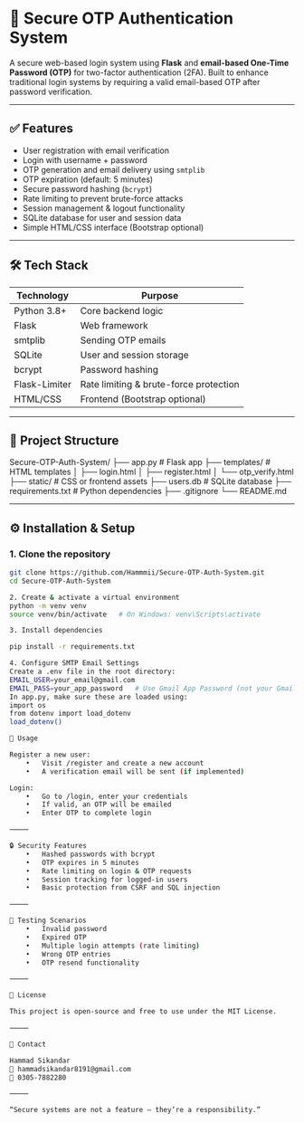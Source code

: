 # 🔐 Secure OTP Authentication System

A secure web-based login system using **Flask** and **email-based One-Time Password (OTP)** for two-factor authentication (2FA). Built to enhance traditional login systems by requiring a valid email-based OTP after password verification.

---

## ✅ Features

- User registration with email verification
- Login with username + password
- OTP generation and email delivery using `smtplib`
- OTP expiration (default: 5 minutes)
- Secure password hashing (`bcrypt`)
- Rate limiting to prevent brute-force attacks
- Session management & logout functionality
- SQLite database for user and session data
- Simple HTML/CSS interface (Bootstrap optional)

---

## 🛠️ Tech Stack

| Technology     | Purpose                         |
|----------------|----------------------------------|
| Python 3.8+    | Core backend logic               |
| Flask          | Web framework                    |
| smtplib        | Sending OTP emails               |
| SQLite         | User and session storage         |
| bcrypt         | Password hashing                 |
| Flask-Limiter  | Rate limiting & brute-force protection |
| HTML/CSS       | Frontend (Bootstrap optional)    |

---

## 📁 Project Structure

Secure-OTP-Auth-System/
├── app.py                 # Flask app
├── templates/             # HTML templates
│   ├── login.html
│   ├── register.html
│   └── otp_verify.html
├── static/                # CSS or frontend assets
├── users.db               # SQLite database
├── requirements.txt       # Python dependencies
├── .gitignore
└── README.md 

---

## ⚙️ Installation & Setup

### 1. Clone the repository

```bash
git clone https://github.com/Hammmii/Secure-OTP-Auth-System.git
cd Secure-OTP-Auth-System

2. Create & activate a virtual environment
python -m venv venv
source venv/bin/activate   # On Windows: venv\Scripts\activate

3. Install dependencies

pip install -r requirements.txt

4. Configure SMTP Email Settings
Create a .env file in the root directory:
EMAIL_USER=your_email@gmail.com
EMAIL_PASS=your_app_password   # Use Gmail App Password (not your Gmail password)
In app.py, make sure these are loaded using:
import os
from dotenv import load_dotenv
load_dotenv()

🚀 Usage

Register a new user:
	•	Visit /register and create a new account
	•	A verification email will be sent (if implemented)

Login:
	•	Go to /login, enter your credentials
	•	If valid, an OTP will be emailed
	•	Enter OTP to complete login

⸻

🔒 Security Features
	•	Hashed passwords with bcrypt
	•	OTP expires in 5 minutes
	•	Rate limiting on login & OTP requests
	•	Session tracking for logged-in users
	•	Basic protection from CSRF and SQL injection

⸻

🧪 Testing Scenarios
	•	Invalid password
	•	Expired OTP
	•	Multiple login attempts (rate limiting)
	•	Wrong OTP entries
	•	OTP resend functionality

⸻

🧾 License

This project is open-source and free to use under the MIT License.

⸻

🙋 Contact

Hammad Sikandar
📧 hammadsikandar8191@gmail.com
📱 0305-7882280

⸻

“Secure systems are not a feature — they’re a responsibility.”
